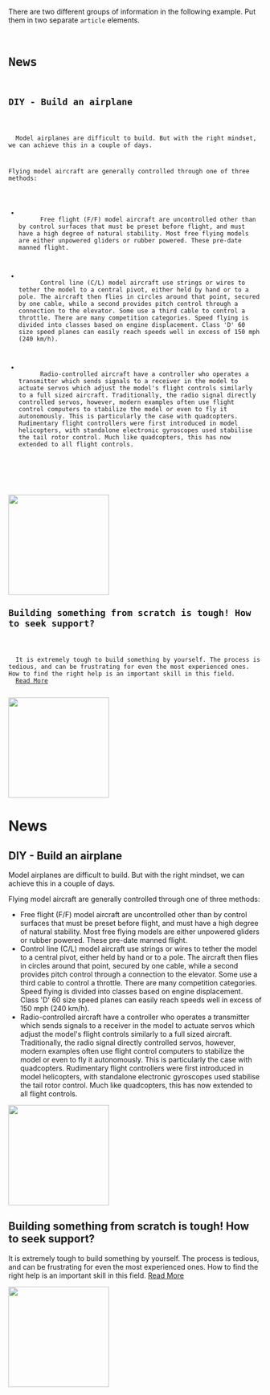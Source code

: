 There are two different groups of
information in the following example.
Put them in two separate `article` elements.

<codeblock language="html" type="exercise" testMode="fixedInput">
<code>
<h1>News</h1>
<h2>DIY - Build an airplane</h2>
<p>
  Model airplanes are difficult to build. But with the right mindset, we can achieve this in a couple of days.
</p>
<p>Flying model aircraft are generally controlled through one of three methods:
  <ul>
    <li>
      Free flight (F/F) model aircraft are uncontrolled other than by control surfaces that must be preset before flight, and must have a high degree of natural stability. Most free flying models are either unpowered gliders or rubber powered. These pre-date manned flight.
    </li>
    <li>
      Control line (C/L) model aircraft use strings or wires to tether the model to a central pivot, either held by hand or to a pole. The aircraft then flies in circles around that point, secured by one cable, while a second provides pitch control through a connection to the elevator. Some use a third cable to control a throttle. There are many competition categories. Speed flying is divided into classes based on engine displacement. Class 'D' 60 size speed planes can easily reach speeds well in excess of 150 mph (240 km/h).
    </li>
    <li>
      Radio-controlled aircraft have a controller who operates a transmitter which sends signals to a receiver in the model to actuate servos which adjust the model's flight controls similarly to a full sized aircraft. Traditionally, the radio signal directly controlled servos, however, modern examples often use flight control computers to stabilize the model or even to fly it autonomously. This is particularly the case with quadcopters. Rudimentary flight controllers were first introduced in model helicopters, with standalone electronic gyroscopes used stabilise the tail rotor control. Much like quadcopters, this has now extended to all flight controls.
    </li>
  </ul>
</p>
<img src="https://upload.wikimedia.org/wikipedia/commons/2/2f/Airplane.JPG" width="200px">
<h2>Building something from scratch is tough! How to seek support?</h2>
<p>
  It is extremely tough to build something by yourself. The process is tedious, and can be frustrating for even the most experienced ones. How to find the right help is an important skill in this field.
  <a href="#">Read More</a>
</p>
<img src="https://upload.wikimedia.org/wikipedia/commons/thumb/0/0a/DIY_means_choosing_the_right_tool_for_the_purpose_-_a_watchmaker%27s_nightmare.jpg/640px-DIY_means_choosing_the_right_tool_for_the_purpose_-_a_watchmaker%27s_nightmare.jpg" width="200px">
</code>

<solution>
<h1>News</h1>
<article>
  <h2>DIY - Build an airplane</h2>
  <p>
    Model airplanes are difficult to build. But with the right mindset, we can achieve this in a couple of days.
  </p>
  <p>
  Flying model aircraft are generally controlled through one of three methods:
  <ul>
    <li>
      Free flight (F/F) model aircraft are uncontrolled other than by control surfaces that must be preset before flight, and must have a high degree of natural stability. Most free flying models are either unpowered gliders or rubber powered. These pre-date manned flight.
    </li>
    <li>
      Control line (C/L) model aircraft use strings or wires to tether the model to a central pivot, either held by hand or to a pole. The aircraft then flies in circles around that point, secured by one cable, while a second provides pitch control through a connection to the elevator. Some use a third cable to control a throttle. There are many competition categories. Speed flying is divided into classes based on engine displacement. Class 'D' 60 size speed planes can easily reach speeds well in excess of 150 mph (240 km/h).
    </li>
    <li>
      Radio-controlled aircraft have a controller who operates a transmitter which sends signals to a receiver in the model to actuate servos which adjust the model's flight controls similarly to a full sized aircraft. Traditionally, the radio signal directly controlled servos, however, modern examples often use flight control computers to stabilize the model or even to fly it autonomously. This is particularly the case with quadcopters. Rudimentary flight controllers were first introduced in model helicopters, with standalone electronic gyroscopes used stabilise the tail rotor control. Much like quadcopters, this has now extended to all flight controls.
    </li>
  </ul>
  </p>
  <img src="https://upload.wikimedia.org/wikipedia/commons/2/2f/Airplane.JPG" width="200px">
</article>
<article>
  <h2>Building something from scratch is tough! How to seek support?</h2>
  <p>
    It is extremely tough to build something by yourself. The process is tedious, and can be frustrating for even the most experienced ones. How to find the right help is an important skill in this field.
    <a href="#">Read More</a>
  </p>
  <img src="https://upload.wikimedia.org/wikipedia/commons/thumb/0/0a/DIY_means_choosing_the_right_tool_for_the_purpose_-_a_watchmaker%27s_nightmare.jpg/640px-DIY_means_choosing_the_right_tool_for_the_purpose_-_a_watchmaker%27s_nightmare.jpg" width="200px">
</article>
</solution>
</codeblock>